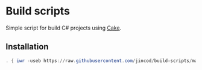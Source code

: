 # Build scripts

Simple script for build C# projects using [Cake](https://github.com/cake-build/cake).

## Installation

```powershell
. { iwr -useb https://raw.githubusercontent.com/jincod/build-scripts/master/install.ps1 } | iex;
```